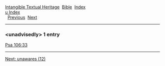 [Intangible Textual Heritage](../../index)  [Bible](../index) 
[Index](index)   
[u Index](_u_)  
  [Previous](c11879)  [Next](c11881) 

------------------------------------------------------------------------

### &lt;unadvisedly&gt; 1 entry

[Psa 106:33](../kjv/psa106.htm#033)  

------------------------------------------------------------------------

[Next: unawares (12)](c11881)
